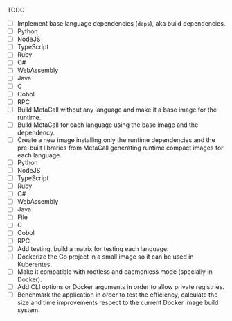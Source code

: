  TODO
 
 - [ ] Implement base language dependencies (`deps`), aka build dependencies.
  - [ ] Python
  - [ ] NodeJS
  - [ ] TypeScript
  - [ ] Ruby
  - [ ] C#
  - [ ] WebAssembly
  - [ ] Java
  - [ ] C
  - [ ] Cobol
  - [ ] RPC
 - [ ] Build MetaCall without any language and make it a base image for the runtime.
 - [ ] Build MetaCall for each language using the base image and the dependency.
 - [ ] Create a new image installing only the runtime dependencies and the pre-built libraries from MetaCall generating runtime compact images for each language.
  - [ ] Python
  - [ ] NodeJS
  - [ ] TypeScript
  - [ ] Ruby
  - [ ] C#
  - [ ] WebAssembly
  - [ ] Java
  - [ ] File
  - [ ] C
  - [ ] Cobol
  - [ ] RPC
 - [ ] Add testing, build a matrix for testing each language.
 - [ ] Dockerize the Go project in a small image so it can be used in Kuberentes.
 - [ ] Make it compatible with rootless and daemonless mode (specially in Docker).
 - [ ] Add CLI options or Docker arguments in order to allow private registries.
 - [ ] Benchmark the application in order to test the efficiency, calculate the size and time improvements respect to the current Docker image build system.
